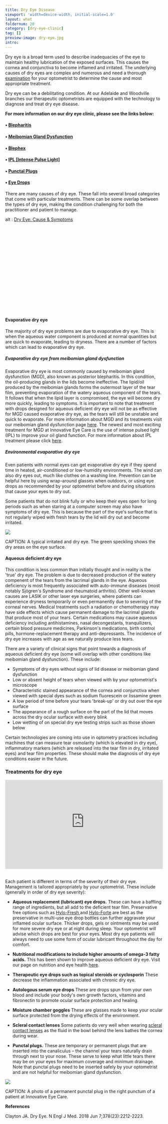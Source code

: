 ```yaml
---
title: Dry Eye Disease
viewport: 'width=device-width, initial-scale=1.0'
layout: what
foldernum: 20
category: [dry-eye-clinic]
tag: []
preview-image: dry-eye.jpg
intro: 
---
```


<div class="employee-heading">
<p><p>Dry eye is a broad term used to describe inadequacies of the eye to maintain healthy lubrication of the exposed surfaces. This causes the cornea and conjunctiva to become inflamed and irritated. The underlying causes of dry eyes are complex and numerous and need a thorough <a href="/what-we-do/eye-exam">examination</a> for your optometrist to determine the cause and most appropriate treatment. </p>
<p>Dry eye can be a debilitating condition. At our Adelaide and Woodville branches our therapeutic optometrists are equipped with the technology to diagnose and treat dry eye disease. </p>
<p><b>For more information on our dry eye clinic, please see the links below:</b></p>
<h4>• <a href="/what-we-do/blepharitis">Blepharitis</a></h4>
<h4>• <a href="/what-we-do/meibomian-gland-dysfunction">Meibomian Gland Dysfunction</a></h4>
<h4>• <a href="/what-we-do/blephex">Blephex</a></h4>
<h4>• <a href="/what-we-do/ipl">IPL [Intense Pulse Light]</a></h4>
<h4>• <a href="/what-we-do/punctal-plugs">Punctal Plugs</a></h4>
<h4>• <a href="/what-we-do/eye-drops">Eye Drops</a></h4></p>
</div>

There are many causes of dry eye. These fall into several broad categories that come with particular treatments. There can be some overlap between the types of dry eye, making the condition challenging for both the practitioner and patient to manage.

<div class="myWrapper" style="position: relative; padding-bottom: 56.25%; height: 0;"><!--[if IE]><iframe frameborder="0" type="text/html" src="https://2689-2347.captiv8online.com/animations/embed/one/dry-eye-cause-symptoms?player_width=100%&player_height=100%&site_company_language=34&autostart=false" width="100%" height="100%" style="position:absolute;top:0;left:0;width:100%;height:100%;"></iframe><![endif]--><!--[if !IE]> <--><object data="https://2689-2347.captiv8online.com/animations/embed/one/dry-eye-cause-symptoms?player_width=100%&player_height=100%&site_company_language=34&autostart=false" type="text/html" width="100%" height="100%" style="position:absolute;top:0;left:0;width:100%;height:100%;">  alt : <a href="https://2689-2347.captiv8online.com/animations/embed/one/dry-eye-cause-symptoms?player_width=100%&player_height=100%&site_company_language=34&autostart=false">Dry Eye: Cause & Symptoms</a></object><!--> <![endif]--></div>

<br>

#### Evaporative dry eye

The majority of dry eye problems are due to evaporative dry eye. This is when the aqueous water component is produced at normal quantities but are quick to evaporate, leading to dryness. There are a number of factors which can lead to evaporative dry eye.

##### Evaporative dry eye from meibomian gland dysfunction

Evaporative dry eye is most commonly caused by meibomian gland dysfunction (MGD), also known as posterior blepharitis. In this condition, the oil-producing glands in the lids become ineffective. The lipid/oil produced by the meibomian glands forms the outermost layer of the tear film, preventing evaporation of the watery aqueous component of the tears. It follows that when the lipid layer is compromised, the eye will become dry more quickly, leading to symptoms. It is important to note that treatment with drops designed for aqueous deficient dry eye will not be as effective for MGD caused evaporative dry eye, as the tears will still be unstable and quick to evaporate. For more information about MGD and its treatments visit our meibomian gland dysfunction page [here](/what-we-do/meibomian-gland-dysfunction). The newest and most exciting treatment for MGD at Innovative Eye Care is the use of intense pulsed light (IPL) to improve your oil gland function. For more information about IPL treatment please click [here](/what-we-do/ipl).

##### Environmental evaporative dry eye

Even patients with normal eyes can get evaporative dry eye if they spend time in heated, air-conditioned or low-humidity environments. The wind can also dry eyes out, much like clothes on a washing line. Prevention can be helpful here by using wrap-around glasses when outdoors, or using eye drops as recommended by your optometrist before and during situations that cause your eyes to dry out. 

Some patients that do not blink fully or who keep their eyes open for long periods such as when staring at a computer screen may also have symptoms of dry eye. This is because the part of the eye's surface that is not regularly wiped with fresh tears by the lid will dry out and become irritated.

![](dry-eye-poor-blinking.jpg)

CAPTION: A typical irritated and dry eye. The green speckling shows the dry areas on the eye surface.

#### Aqueous deficient dry eye

This condition is less common than initially thought and in reality is the 'true' dry eye. The problem is due to decreased production of the watery compenent of the tears from the lacrimal glands in the eye. Aqueous deficiency is most frequently associated with auto-immune diseases (most notably Sjögren's Syndrome and rheumatoid arthritis). Other well-known causes are LASIK or other laser eye surgeries, where patients can experience dryness temporarily or even permanently due to severing of the corneal nerves. Medical treatments such a radiation or chemotherapy may have side effects which cause permanent damage to the lacrimal glands that produce most of your tears. Certain medications may cause aqueous deficiency including antihistamines, nasal decongestants, tranquilizers, certain blood pressure medicines, Parkinson's medications, birth control pills, hormone-replacement therapy and anti-depressants. The incidence of dry eye increases with age as we naturally produce less tears. 

There are a variety of clinical signs that point towards a diagnosis of aqueous deficient dry eye (some will overlap with other conditions like meibomian gland dysfunction). These include:

  * Symptoms of dry eyes without signs of lid disease or meibomian gland dysfunction
  * Low or absent height of tears when viewed with by your optometrist's microscope
  * Characteristic stained appearance of the cornea and conjunctiva when viewed with special dyes such as sodium fluorescein or lissamine green
  * A low period of time before your tears 'break-up' or dry out over the eye surface
  * The appearance of a rough surface on the part of the lid that moves across the dry ocular surface with every blink
  * Low wetting of on special dry eye testing strips such as those shown below

Certain technologies are coming into use in optometry practices including machines that can measure tear osmolarity (which is elevated in dry eye), inflammatory markers (which are released into the tear film in dry, irritated eyes) and tear film properties. These should make the diagnosis of dry eye conditions easier in the future.

### Treatments for dry eye

<div class="myWrapper" style="position: relative; padding-bottom: 56.25%; height: 0;"><iframe frameborder="0" type="text/html" src="https://2689-2347.captiv8online.com/animations/embed/one/dry-eyes?player_width=100%&player_height=100%&site_company_language=34&autostart=false" width="100%" height="100%" style="position:absolute;top:0;left:0;width:100%;height:100%;"></iframe></div>

<br>

Each patient is different in terms of the severity of their dry eye. Management is tailored appropriately by your optometrist. These include (generally in order of dry eye severity):

  * <b>Aqueous replacement (lubricant) eye drops.</b> These can have a baffling range of ingredients, but all add to the deficient tear film. Preservative free options such as [Hylo-Fresh ](http://eyesolutions.com.au/collections/dry-eye-treatments/products/hylo-fresh)and [Hylo-Forte](http://eyesolutions.com.au/collections/dry-eye-treatments/products/hylo-forte) are best as the preservative in multi-use eye drop bottles can further aggravate your inflamed ocular surface. Thicker drops, gels or ointments may be used for more severe dry eye or at night during sleep. Your optometrist will advise which drops are best for your eyes. Most dry eye patients will always need to use some form of ocular lubricant throughout the day for comfort.

  * <b>Nutritional modifications to include higher amounts of omega-3 fatty acids.</b> This has been shown to improve aqueous deficient dry eye. Visit our page on nutrition and eye health [here](/patient-resources/nutrition-and-supplements-for-age-related-macular-degeneration).

  * <b>Therapeutic eye drops such as topical steroids or cyclosporin</b> These decrease the inflammation associated with chronic dry eye.

  * <b>Autologous serum eye drops</b> These are drops spun from your own blood and include your body's own growth factors, vitamins and fibronectin to promote ocular surface protection and healing.

  * <b>Moisture chamber goggles</b> These are glasses made to keep your ocular surface protected from the drying effects of the environment.

  * <b>Scleral contact lenses</b> Some patients do very well when wearing [scleral contact lenses](/what-we-do/scleral-contact-lenses) as the fluid in the bowl behind the lens bathes the cornea during wear.

  * <b>Punctal plugs.</b> These are temporary or permanent plugs that are inserted into the canaliculus – the channel your tears naturally drain through next to your nose. These serve to keep what little tears there may be on your eyes for maximum coverage and minimum drainage. Note that punctal plugs need to be inserted safely by your optometrist and are not helpful for meibomian gland dysfunction.

![](punctal-plug-combo.jpg)

CAPTION: A photo of a permanent punctal plug in the right punctum of a patient at Innovative Eye Care.

<b>References</b>

Clayton JA. Dry Eye. N Engl J Med. 2018 Jun 7;378(23):2212-2223.
